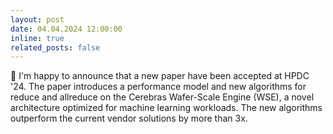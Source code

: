 ```yaml
---
layout: post
date: 04.04.2024 12:00:00
inline: true
related_posts: false
---
```


🎉 I'm happy to announce that a new paper have been accepted at HPDC '24. The paper introduces a performance model and new algorithms for reduce and allreduce on the Cerebras Wafer-Scale Engine (WSE), a novel architecture optimized for machine learning workloads. The new algorithms outperform the current vendor solutions by more than 3x.